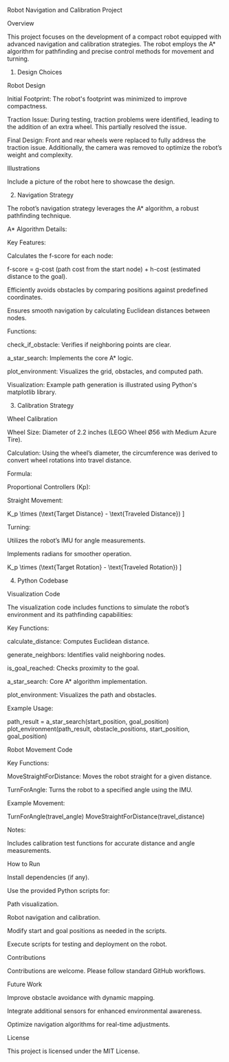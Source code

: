 Robot Navigation and Calibration Project

Overview

This project focuses on the development of a compact robot equipped with advanced navigation and calibration strategies. The robot employs the A* algorithm for pathfinding and precise control methods for movement and turning.

1. Design Choices

Robot Design

Initial Footprint: The robot's footprint was minimized to improve compactness.

Traction Issue: During testing, traction problems were identified, leading to the addition of an extra wheel. This partially resolved the issue.

Final Design: Front and rear wheels were replaced to fully address the traction issue. Additionally, the camera was removed to optimize the robot’s weight and complexity.

Illustrations

Include a picture of the robot here to showcase the design.

2. Navigation Strategy

The robot’s navigation strategy leverages the A* algorithm, a robust pathfinding technique.

A* Algorithm Details:

Key Features:

Calculates the f-score for each node:

f-score = g-cost (path cost from the start node) + h-cost (estimated distance to the goal).

Efficiently avoids obstacles by comparing positions against predefined coordinates.

Ensures smooth navigation by calculating Euclidean distances between nodes.

Functions:

check_if_obstacle: Verifies if neighboring points are clear.

a_star_search: Implements the core A* logic.

plot_environment: Visualizes the grid, obstacles, and computed path.

Visualization: Example path generation is illustrated using Python's matplotlib library.

3. Calibration Strategy

Wheel Calibration

Wheel Size: Diameter of 2.2 inches (LEGO Wheel Ø56 with Medium Azure Tire).

Calculation: Using the wheel’s diameter, the circumference was derived to convert wheel rotations into travel distance.

Formula:

Proportional Controllers (Kp):

Straight Movement:



K_p \times (\text{Target Distance} - \text{Traveled Distance})
]

Turning:

Utilizes the robot’s IMU for angle measurements.

Implements radians for smoother operation.



K_p \times (\text{Target Rotation} - \text{Traveled Rotation})
]

4. Python Codebase

Visualization Code

The visualization code includes functions to simulate the robot’s environment and its pathfinding capabilities:

Key Functions:

calculate_distance: Computes Euclidean distance.

generate_neighbors: Identifies valid neighboring nodes.

is_goal_reached: Checks proximity to the goal.

a_star_search: Core A* algorithm implementation.

plot_environment: Visualizes the path and obstacles.

Example Usage:

path_result = a_star_search(start_position, goal_position)
plot_environment(path_result, obstacle_positions, start_position, goal_position)

Robot Movement Code

Key Functions:

MoveStraightForDistance: Moves the robot straight for a given distance.

TurnForAngle: Turns the robot to a specified angle using the IMU.

Example Movement:

TurnForAngle(travel_angle)
MoveStraightForDistance(travel_distance)

Notes:

Includes calibration test functions for accurate distance and angle measurements.

How to Run

Install dependencies (if any).

Use the provided Python scripts for:

Path visualization.

Robot navigation and calibration.

Modify start and goal positions as needed in the scripts.

Execute scripts for testing and deployment on the robot.

Contributions

Contributions are welcome. Please follow standard GitHub workflows.

Future Work

Improve obstacle avoidance with dynamic mapping.

Integrate additional sensors for enhanced environmental awareness.

Optimize navigation algorithms for real-time adjustments.

License

This project is licensed under the MIT License.

